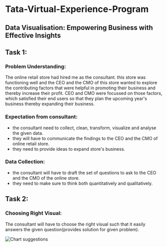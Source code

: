# Tata-Virtual-Experience-Program
## Data Visualisation: Empowering Business with Effective Insights
## Task 1:
### Problem Understanding:

The online retail store had hired me as the consultant. this store was functioning well and the CEO and the CMO of this store wanted to explore the contributing factors that were helpful in promoting their business and thereby increase their profit. CEO and CMO were focussed on those factors, which satisfied their end users so that they plan the upcoming year's business thereby expanding their business. 


### Expectation from consultant:
* the consultant need to collect, clean, transform, visualize and analyse the given data.
* they will have to communicate the findings to the CEO and the CMO of online retail store.
* they need to provide ideas to expand store's business.


### Data Collection:
* the consultant will have to draft the set of questions to ask to the CEO and the CMO of the online store.
* they need to make sure to think both quantitatively and qualitatively.


## Task 2:

### Choosing Right Visual:

The consultant will have to choose the right visual such that it easily answers the given question(provides solution for given problem).

![Chart suggestions](https://github.com/Krupa-Varsha-P/Tata-Virtual-Experience-Program/assets/100466625/dfe47c1e-0e13-4ba7-9933-f58358747fbe)
